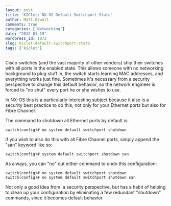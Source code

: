 ```yaml
---
layout: post
title: 'KIClet: NX-OS Default Switchport State'
author: Matt Oswalt
comments: true
categories: ['Networking']
date: "2012-01-19"
wordpress_id: 1872
slug: kiclet-default-switchport-state
tags: ['kiclet']
---
```



Cisco switches (and the vast majority of other vendors) ship their switches with all ports in the enabled state. This allows someone with no networking background to plug stuff in, the switch starts learning MAC addresses, and everything works just fine. Sometimes it's necessary from a security perspective to change this default behavior, so the network engineer is forced to "no shut" every port he or she wishes to use.

In NX-OS this is a particularly interesting subject because it also is a security best practice to do this, not only for your Ethernet ports but also for Fibre Channel.

The command to shutdown all Ethernet ports by default is:
    
    switch(config)# no system default switchport shutdown

If you wish to also do this with all Fibre Channel ports, simply append the "san" keyword like so:
    
    switch(config)# system default switchport shutdown san

As always, you can "no" out either command to undo this configuration:
    
    switch(config)# no system default switchport shutdown
    switch(config)# no system default switchport shutdown san

Not only a good idea from  a security perspective, but has a habit of helping to clean up your configuration by eliminating a few redundant "shutdown" commands, since it becomes default behavior.
